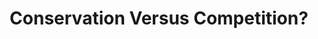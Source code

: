 ---
title: "Conservation Versus Competition?"
collection: publications
permalink: /publication/timber-auctions
venue: 'Working Paper'
paperurl: '/files/pdf/research/herrnstadt-timber-auctions.pdf'
---